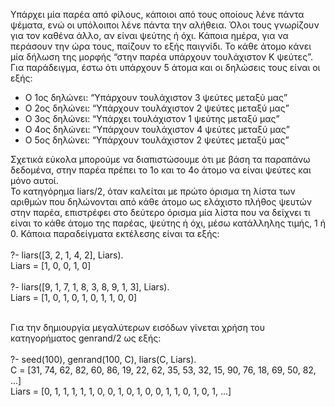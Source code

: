 Υπάρχει μία παρέα από φίλους, κάποιοι από τους οποίους λένε πάντα ψέματα, ενώ οι υπόλοιποι λένε πάντα την αλήθεια. Όλοι τους γνωρίζουν για τον καθένα άλλο, αν είναι ψεύτης ή όχι. Κάποια ημέρα, για να περάσουν την ώρα τους, παίζουν το εξής παιγνίδι. Το κάθε άτομο κάνει μία δήλωση της μορφής “στην παρέα υπάρχουν τουλάχιστον K ψεύτες”. Για παράδειγμα, έστω ότι υπάρχουν 5 άτομα και οι δηλώσεις τους είναι οι εξής:<br>
* Ο 1ος δηλώνει: “Υπάρχουν τουλάχιστον 3 ψεύτες μεταξύ μας”
* Ο 2ος δηλώνει: “Υπάρχουν τουλάχιστον 2 ψεύτες μεταξύ μας”
* Ο 3ος δηλώνει: “Υπάρχει τουλάχιστον 1 ψεύτης μεταξύ μας”
* Ο 4ος δηλώνει: “Υπάρχουν τουλάχιστον 4 ψεύτες μεταξύ μας”
* Ο 5ος δηλώνει: “Υπάρχουν τουλάχιστον 2 ψεύτες μεταξύ μας” <br>

Σχετικά εύκολα μπορούμε να διαπιστώσουμε ότι με βάση τα παραπάνω δεδομένα, στην παρέα πρέπει το 1ο και το 4ο άτομο να είναι ψεύτες και μόνο αυτοί. <br>
To κατηγόρημα liars/2, όταν καλείται με πρώτο όρισμα τη λίστα των αριθμών που δηλώνονται από κάθε άτομο ως ελάχιστο πλήθος ψευτών στην παρέα, επιστρέφει στο δεύτερο όρισμα μία λίστα που να δείχνει τι είναι το κάθε άτομο της παρέας, ψεύτης ή όχι, μέσω κατάλληλης τιμής, 1 ή 0. Κάποια παραδείγματα εκτέλεσης είναι τα εξής: <br> <br>
?- liars([3, 2, 1, 4, 2], Liars). <br>
Liars = [1, 0, 0, 1, 0] <br>  <br>
?- liars([9, 1, 7, 1, 8, 3, 8, 9, 1, 3], Liars). <br>
Liars = [1, 0, 1, 0, 1, 0, 1, 1, 0, 0] <br> <br>

Για την δημιουργία μεγαλύτερων εισόδων γίνεται χρήση του κατηγορήματος genrand/2 ως εξής: <br> <br>
?- seed(100), genrand(100, C), liars(C, Liars).<br>
C = [31, 74, 62, 82, 60, 86, 19, 22, 62, 35, 53, 32, 15, 90,
76, 18, 69, 50, 82, ...]<br>
Liars = [0, 1, 1, 1, 1, 1, 0, 0, 1, 0, 1, 0, 0, 1, 1, 0, 1, 0,
1, ...]